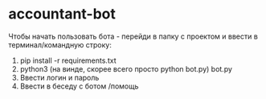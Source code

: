 # accountant-bot
Чтобы начать пользовать бота - перейди в папку с проектом и ввести в терминал/командную строку:
  1. pip install -r requirements.txt
  2. python3 (на винде, скорее всего просто python bot.py) bot.py
  3. Ввести логин и пароль
  4. Ввести в беседу с ботом /помощь

